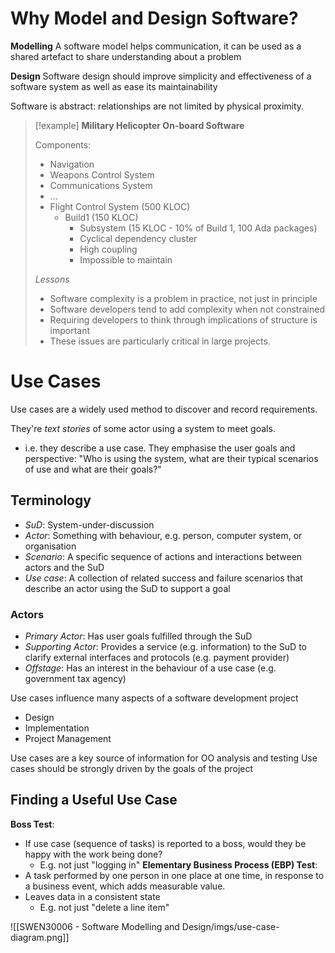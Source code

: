 
# Why Model and Design Software?

**Modelling**
A software model helps communication, it can be used as a shared artefact to share understanding about a problem

**Design**
Software design should improve simplicity and effectiveness of a software system as well as ease its maintainability

Software is abstract: relationships are not limited by physical proximity.

>[!example]
> **Military Helicopter On-board Software**
> 
> Components:
> - Navigation
> - Weapons Control System
> - Communications System
> - ...
> - Flight Control System (500 KLOC)
> 	- Build1 (150 KLOC)
> 		- Subsystem (15 KLOC - 10% of Build 1, 100 Ada packages)
> 		- Cyclical dependency cluster
> 		- High coupling
> 		- Impossible to maintain
> 		  
> *Lessons*
> - Software complexity is a problem in practice, not just in principle
> - Software developers tend to add complexity when not constrained
> - Requiring developers to think through implications of structure is important
> - These issues are particularly critical in large projects.


# Use Cases
Use cases are a widely used method to discover and record requirements.

They're *text stories* of some actor using a system to meet goals.
- i.e. they describe a use case.
They emphasise the user goals and perspective: "Who is using the system, what are their typical scenarios of use and what are their goals?"

## Terminology
- *SuD*: System-under-discussion
- *Actor*: Something with behaviour, e.g. person, computer system, or organisation
- *Scenario*: A specific sequence of actions and interactions between actors and the SuD
- *Use case*: A collection of related success and failure scenarios that describe an actor using the SuD to support a goal

### Actors
- *Primary Actor*: Has user goals fulfilled through the SuD
- *Supporting Actor*: Provides a service (e.g. information) to the SuD to clarify external interfaces and protocols (e.g. payment provider)
- *Offstage*: Has an interest in the behaviour of a use case (e.g. government tax agency)


Use cases influence many aspects of a software development project
- Design
- Implementation
- Project Management

Use cases are a key source of information for OO analysis and testing
Use cases should be strongly driven by the goals of the project


## Finding a Useful Use Case
**Boss Test**:
- If use case (sequence of tasks) is reported to a boss, would they be happy with the work being done?
	- E.g. not just "logging in"
**Elementary Business Process (EBP) Test**:
- A task performed by one person in one place at one time, in response to a business event, which adds measurable value.
- Leaves data in a consistent state
	- E.g. not just "delete a line item"


![[SWEN30006 - Software Modelling and Design/imgs/use-case-diagram.png]]

